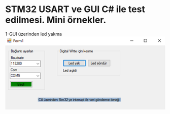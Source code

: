 # STM32 USART ve GUI C# ile test edilmesi. Mini örnekler.
1-GUI üzerinden led yakma
![github-medium](https://github.com/enescelikk54/stm32-ve-GUI-C-mini-rnekler-/blob/main/1.%20c%23.PNG)
